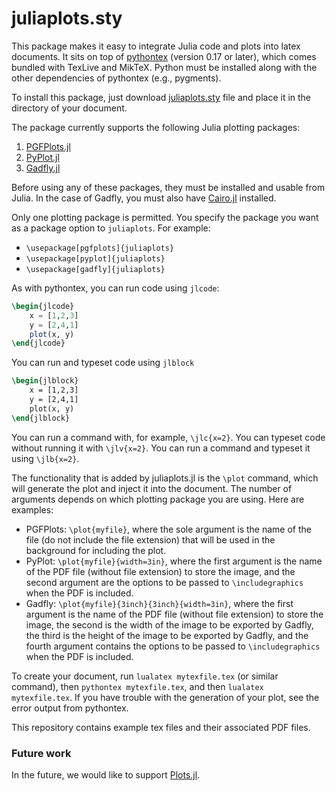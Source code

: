 # juliaplots.sty

This package makes it easy to integrate Julia code and plots into latex documents. It sits on top of [pythontex](https://www.ctan.org/pkg/pythontex?lang=en) (version 0.17 or later), which comes bundled with TexLive and MikTeX. Python must be installed along with the other dependencies of pythontex (e.g., pygments).

To install this package, just download [juliaplots.sty](https://github.com/sisl/juliaplots.sty/raw/master/juliaplots.sty) file and place it in the directory of your document.

The package currently supports the following Julia plotting packages:

1. [PGFPlots.jl](https://github.com/sisl/PGFPlots.jl)
2. [PyPlot.jl](https://github.com/stevengj/PyPlot.jl)
3. [Gadfly.jl](https://github.com/dcjones/Gadfly.jl)

Before using any of these packages, they must be installed and usable from Julia. In the case of Gadfly, you must also have [Cairo.jl](https://github.com/JuliaGraphics/Cairo.jl)  installed.

Only one plotting package is permitted. You specify the package you want as a package option to `juliaplots`. For example:
* `\usepackage[pgfplots]{juliaplots}`
* `\usepackage[pyplot]{juliaplots}`
* `\usepackage[gadfly]{juliaplots}`

As with pythontex, you can run code using `jlcode`:
```latex
\begin{jlcode}
	x = [1,2,3]
	y = [2,4,1]
	plot(x, y)
\end{jlcode}
```

You can run and typeset code using `jlblock`
```latex
\begin{jlblock}
	x = [1,2,3]
	y = [2,4,1]
	plot(x, y)
\end{jlblock}
```

You can run a command with, for example, `\jlc{x=2}`. You can typeset code without running it with `\jlv{x=2}`. You can run a command and typeset it using `\jlb{x=2}`.

The functionality that is added by juliaplots.jl is the `\plot` command, which will generate the plot and inject it into the document. The number of arguments depends on which plotting package you are using. Here are examples:
* PGFPlots: `\plot{myfile}`, where the sole argument is the name of the file (do not include the file extension) that will be used in the background for including the plot.
* PyPlot: `\plot{myfile}{width=3in}`, where the first argument is the name of the PDF file (without file extension) to store the image, and the second argument are the options to be passed to `\includegraphics` when the PDF is included.
* Gadfly: `\plot{myfile}{3inch}{3inch}{width=3in}`, where the first argument is the name of the PDF file (without file extension) to store the image, the second is the width of the image to be exported by Gadfly, the third is the height of the image to be exported by Gadfly, and the fourth argument contains the options to be passed to `\includegraphics` when the PDF is included.

To create your document, run `lualatex mytexfile.tex` (or similar command), then `pythontex mytexfile.tex`, and then `lualatex mytexfile.tex`. If you have trouble with the generation of your plot, see the error output from pythontex.

This repository contains example tex files and their associated PDF files.

### Future work

In the future, we would like to support [Plots.jl](https://github.com/tbreloff/Plots.jl).
